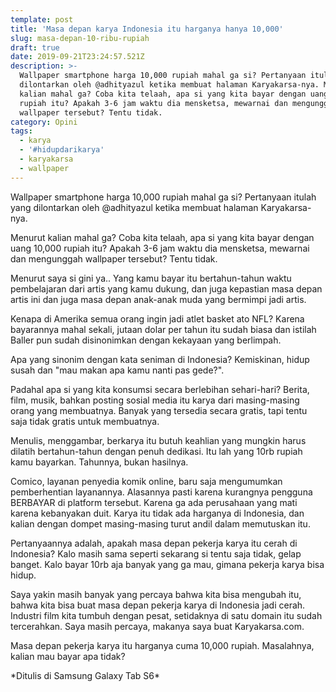 ```yaml
---
template: post
title: 'Masa depan karya Indonesia itu harganya hanya 10,000'
slug: masa-depan-10-ribu-rupiah
draft: true
date: 2019-09-21T23:24:57.521Z
description: >-
  Wallpaper smartphone harga 10,000 rupiah mahal ga si? Pertanyaan itulah yang
  dilontarkan oleh @adhityazul ketika membuat halaman Karyakarsa-nya. Menurut
  kalian mahal ga? Coba kita telaah, apa si yang kita bayar dengan uang 10,000
  rupiah itu? Apakah 3-6 jam waktu dia mensketsa, mewarnai dan mengunggah
  wallpaper tersebut? Tentu tidak.
category: Opini
tags:
  - karya
  - '#hidupdarikarya'
  - karyakarsa
  - wallpaper
---
```

Wallpaper smartphone harga 10,000 rupiah mahal ga si? Pertanyaan itulah yang dilontarkan oleh @adhityazul ketika membuat halaman Karyakarsa-nya.

Menurut kalian mahal ga? Coba kita telaah, apa si yang kita bayar dengan uang 10,000 rupiah itu? Apakah 3-6 jam waktu dia mensketsa, mewarnai dan mengunggah wallpaper tersebut? Tentu tidak.

Menurut saya si gini ya.. Yang kamu bayar itu bertahun-tahun waktu pembelajaran dari artis yang kamu dukung, dan juga kepastian masa depan artis ini dan juga masa depan anak-anak muda yang bermimpi jadi artis.



Kenapa di Amerika semua orang ingin jadi atlet basket ato NFL? Karena bayarannya mahal sekali, jutaan dolar per tahun itu sudah biasa dan istilah Baller pun sudah disinonimkan dengan kekayaan yang berlimpah.



Apa yang sinonim dengan kata seniman di Indonesia? Kemiskinan, hidup susah dan "mau makan apa kamu nanti pas gede?". 



Padahal apa si yang kita konsumsi secara berlebihan sehari-hari? Berita, film, musik, bahkan posting sosial media itu karya dari masing-masing orang yang membuatnya. Banyak yang tersedia secara gratis, tapi tentu saja tidak gratis untuk membuatnya.



Menulis, menggambar, berkarya itu butuh keahlian yang mungkin harus dilatih bertahun-tahun dengan penuh dedikasi. Itu lah yang 10rb rupiah kamu bayarkan. Tahunnya, bukan hasilnya.



Comico, layanan penyedia komik online, baru saja mengumumkan pemberhentian layanannya. Alasannya pasti karena kurangnya pengguna BERBAYAR di platform tersebut. Karena ga ada perusahaan yang mati karena kebanyakan duit. Karya itu tidak ada harganya di Indonesia, dan kalian dengan dompet masing-masing turut andil dalam memutuskan itu.



Pertanyaannya adalah, apakah masa depan pekerja karya itu cerah di Indonesia? Kalo masih sama seperti sekarang si tentu saja tidak, gelap banget. Kalo bayar 10rb aja banyak yang ga mau, gimana pekerja karya bisa hidup.



Saya yakin masih banyak yang percaya bahwa kita bisa mengubah itu, bahwa kita bisa buat masa depan pekerja karya di Indonesia jadi cerah. Industri film kita tumbuh dengan pesat, setidaknya di satu domain itu sudah tercerahkan. Saya masih percaya, makanya saya buat Karyakarsa.com.



Masa depan pekerja karya itu harganya cuma 10,000 rupiah. Masalahnya, kalian mau bayar apa tidak?



\*Ditulis di Samsung Galaxy Tab S6\*
